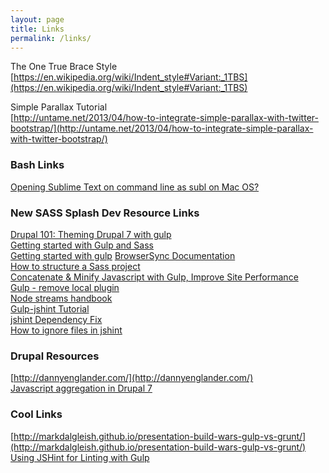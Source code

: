 ```yaml
---
layout: page
title: Links
permalink: /links/
---
```


The One True Brace Style  
[https://en.wikipedia.org/wiki/Indent_style#Variant:_1TBS](https://en.wikipedia.org/wiki/Indent_style#Variant:_1TBS)

Simple Parallax Tutorial  
[http://untame.net/2013/04/how-to-integrate-simple-parallax-with-twitter-bootstrap/](http://untame.net/2013/04/how-to-integrate-simple-parallax-with-twitter-bootstrap/)


### Bash Links
[Opening Sublime Text on command line as subl on Mac OS?](http://stackoverflow.com/questions/16199581/opening-sublime-text-on-command-line-as-subl-on-mac-os)  


### New SASS Splash Dev Resource Links
[Drupal 101: Theming Drupal 7 with gulp](https://www.chenhuijing.com/blog/drupal-101-theming-with-gulp/)  
[Getting started with Gulp and Sass](http://ryanchristiani.com/getting-started-with-gulp-and-sass/)  
[Getting started with gulp](https://markgoodyear.com/2014/01/getting-started-with-gulp/)
[BrowserSync Documentation](https://www.browsersync.io/docs/gulp)  
[How to structure a Sass project](http://thesassway.com/beginner/how-to-structure-a-sass-project)  
[Concatenate & Minify Javascript with Gulp, Improve Site Performance](http://codehangar.io/concatenate-and-minify-javascript-with-gulp/)  
[Gulp - remove local plugin](http://stackoverflow.com/questions/33814009/gulp-remove-local-plugin)  
[Node streams handbook](https://github.com/substack/stream-handbook)  
[Gulp-jshint Tutorial](http://javascriptplayground.com/blog/2014/02/an-intro-to-gulp/)  
[jshint Dependency Fix](https://github.com/spalger/gulp-jshint/issues/131#issuecomment-160395536)  
[How to ignore files in jshint](http://stackoverflow.com/questions/14741110/have-jshint-ignore-certain-files-when-building-twitter-bootstrap#answer-14741346)  


### Drupal Resources
[http://dannyenglander.com/](http://dannyenglander.com/)  
[Javascript aggregation in Drupal 7](https://www.lullabot.com/articles/javascript-aggregation-in-drupal-7)  


### Cool Links
[http://markdalgleish.github.io/presentation-build-wars-gulp-vs-grunt/](http://markdalgleish.github.io/presentation-build-wars-gulp-vs-grunt/)  
[Using JSHint for Linting with Gulp](https://egghead.io/lessons/javascript-using-jshint-for-linting-with-gulp) 
